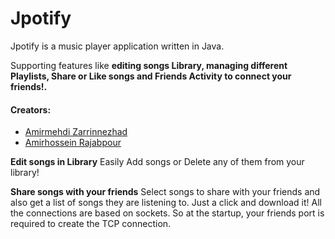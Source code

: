 # Jpotify
Jpotify is a music player application written in Java.


Supporting features like **editing songs Library, managing different Playlists, Share or Like songs and Friends Activity to connect your friends!.**


#### Creators:
- [Amirmehdi Zarrinnezhad](https://github.com/amzarrinnezhad "Amirmehdi Zarrinnezhad")
- [Amirhossein Rajabpour](https://github.com/Amirhossein-Rajabpour "Amirhossein Rajabpour")



**Edit songs in Library**
Easily Add songs or Delete any of them from your library!

**Share songs with your friends**
Select songs to share with your friends and also get a list of songs they are listening to. Just a click and download it!
All the connections are based on sockets. So at the startup, your friends port is required to create the TCP connection.
